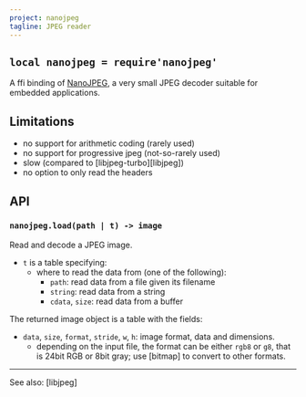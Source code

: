 ```yaml
---
project: nanojpeg
tagline: JPEG reader
---
```


## `local nanojpeg = require'nanojpeg'`

A ffi binding of [NanoJPEG][nanojpeg lib], a very small JPEG decoder suitable for embedded applications.

## Limitations

  * no support for arithmetic coding (rarely used)
  * no support for progressive jpeg (not-so-rarely used)
  * slow (compared to [libjpeg-turbo][libjpeg])
  * no option to only read the headers

## API

### `nanojpeg.load(path | t) -> image`

Read and decode a JPEG image.

  * `t` is a table specifying:
    * where to read the data from (one of the following):
      * `path`: read data from a file given its filename
      * `string`: read data from a string
      * `cdata`, `size`: read data from a buffer

The returned image object is a table with the fields:

  * `data`, `size`, `format`, `stride`, `w`, `h`: image format, data and dimensions.
    * depending on the input file, the format can be either `rgb8` or `g8`,
	   that is 24bit RGB or 8bit gray; use [bitmap] to convert to other formats.

----
See also: [libjpeg]


[nanojpeg lib]:    http://keyj.emphy.de/nanojpeg/

